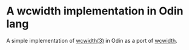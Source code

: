 A wcwidth implementation in Odin lang
=====================================

A simple implementation of [wcwidth(3)](http://pubs.opengroup.org/onlinepubs/009695399/functions/wcwidth.html)
in Odin as a port of [wcwidth](https://github.com/jquast/wcwidth).
